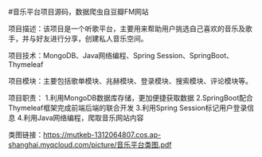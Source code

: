 #音乐平台项目源码，数据爬虫自豆瓣FM网站

项目描述：该项目是一个听歌平台，主要用来帮助用户挑选自己喜欢的音乐及歌手，并与好友进行分享，创建私人音乐空间。

项目技术：MongoDB、Java网络编程、Spring Session、SpringBoot、Thymeleaf

项目模块：主要包括歌单模块、兆赫模块、登录模块、搜索模块、评论模块等。

项目职责：
1.利用MongoDB数据库存储，更加便捷获取数据
2.SpringBoot配合Thymeleaf框架完成前端后端的联合开发
3.利用Spring Session标记用户登录信息
4.利用Java网络编程，爬取音乐网站内容

类图链接：https://mutkeb-1312064807.cos.ap-shanghai.myqcloud.com/picture/音乐平台类图.pdf
